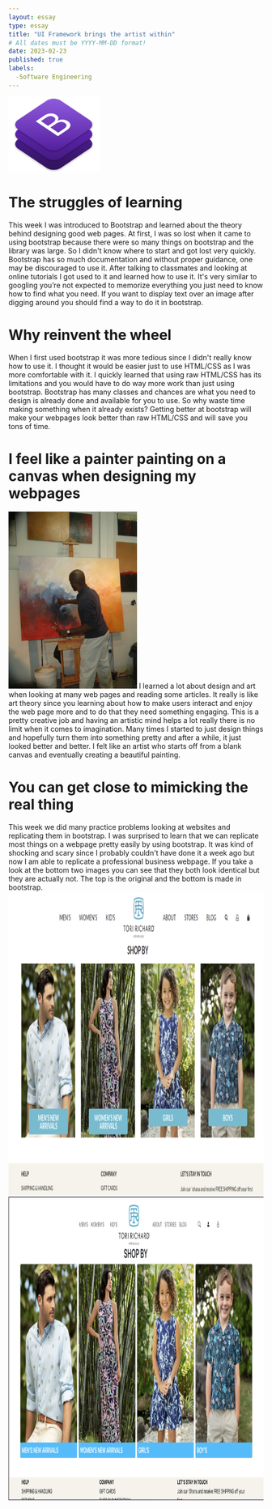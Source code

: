 ```yaml
---
layout: essay
type: essay
title: "UI Framework brings the artist within"
# All dates must be YYYY-MM-DD format!
date: 2023-02-23
published: true
labels:
  -Software Engineering
---
```


<img src="../img/bootstrap.png" height = 150>

<h1>The struggles of learning</h1>
This week I was introduced to Bootstrap and learned about the theory behind designing good web pages. At first, I was so lost when it came to using bootstrap because there were so many things on bootstrap and the library was large. So I didn't know where to start and got lost very quickly. Bootstrap has so much documentation and without proper guidance, one may be discouraged to use it. After talking to classmates and looking at online tutorials I got used to it and learned how to use it. It's very similar to googling you’re not expected to memorize everything you just need to know how to find what you need. If you want to display text over an image after digging around you should find a way to do it in bootstrap. 

<h1>Why reinvent the wheel</h1>
When I first used bootstrap it was more tedious since I didn't really know how to use it. I thought it would be easier just to use HTML/CSS as I was more comfortable with it. I quickly learned that using raw HTML/CSS has its limitations and you would have to do way more work than just using bootstrap. Bootstrap has many classes and chances are what you need to design is already done and available for you to use. So why waste time making something when it already exists? Getting better at bootstrap will make your webpages look better than raw HTML/CSS and will save you tons of time.

<h1> I feel like a painter painting on a canvas when designing my webpages</h1>
<img src="../img/painter.jpg" height = 350>
I learned a lot about design and art when looking at many web pages and reading some articles. It really is like art theory since you learning about how to make users interact and enjoy the web page more and to do that they need something engaging. This is a pretty creative job and having an artistic mind helps a lot really there is no limit when it comes to imagination. Many times I started to just design things and hopefully turn them into something pretty and after a while, it just looked better and better. I felt like an artist who starts off from a blank canvas and eventually creating a beautiful painting.

<h1> You can get close to mimicking the real thing</h1>
This week we did many practice problems looking at websites and replicating them in bootstrap. I was surprised to learn that we can replicate most things on a webpage pretty easily by using bootstrap. It was kind of shocking and scary since I probably couldn't have done it a week ago but now I am able to replicate a professional business webpage. If you take a look at the bottom two images you can see that they both look identical but they are actually not. The top is the original and the bottom is made in bootstrap. 
<img src="../img/css.png" height = 600>
<img src="../img/boot.png" height = 600>
